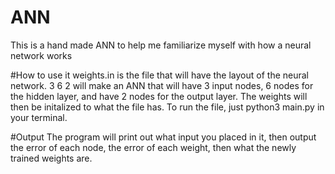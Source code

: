 # ANN
This is a hand made ANN to help me familiarize myself with how a neural network works

#How to use it
weights.in is the file that will have the layout of the neural network. 3 6 2 will make an ANN that will have 3 input nodes, 6
nodes for the hidden layer, and have 2 nodes for the output layer. The weights will then be initalized to what the file has.
To run the file, just python3 main.py in your terminal.

#Output
The program will print out what input you placed in it, then output the error of each node, the error of each weight,
then what the newly trained weights are. 
